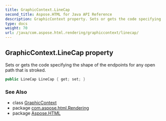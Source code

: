 ```yaml
---
title: GraphicContext.LineCap
second_title: Aspose.HTML for Java API Reference
description: GraphicContext property. Sets or gets the code specifying the shape of the endpoints for any open path that is stroked
type: docs
weight: 70
url: /java/com.aspose.html.rendering/graphiccontext/linecap/
---
```

## GraphicContext.LineCap property

Sets or gets the code specifying the shape of the endpoints for any open path that is stroked.

```java
public LineCap LineCap { get; set; }
```

### See Also

* class [GraphicContext](../)
* package [com.aspose.html.Rendering](../../graphiccontext/)
* package [Aspose.HTML](../../../)
